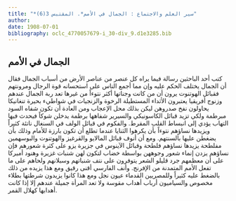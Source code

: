 ```yaml
---
title: "*سير العلم والاجتماع : الجمال في الأمم*. المقتبس 3(6)"
author: 
date: 1908-07-01
bibliography: oclc_4770057679-i_30-div_9.d1e3285.bib
---
```




##  الجمال في الأمم 


 كتب  أحد  الباحثين رسالة  فيما يراه كل عنصر من عناصر الأرض من أسباب الجمال فقال أن الجمال يختلف الحكم عليه وإن مما أجمع الناس على استحسانه قوة الرجال ومرونتهم فقبائل الهوتنوت يرون أن من كانت وجناتها أكثر نتوءاً من غيرها تعد ربة الجمال عندهم وزنوج أفريقيا يعتبرون الأثداء المستطيلة الرخوة والزنجيات في شواطيء بحيرة تنغانيكا يحاولون نفخ صدروهن ليكن بذلك محل الإعجاب ومن العادة أن تكون شفاه السود مبرطمة ولكي تزيد قبائل الكاسونيكي والسيرير شفاهها برطمة يدخلن شوكاً فيحدث فيها التهاب يؤدي إلى انبساط القلب المقرط. والفكوم في قبائل الولف في السنغال ناتئة كثيراً ويزيدها نساؤهم نتوءاً بأن يكرهوا الثنايا عندما تطلع أن تكون بارزة للأمام وذلك بأن يضغطن عليها بألسنتهم. ومع أن أنوف قبائل المالايو والقرغيز والهوتنوت والبوسهمين مفلطحة يزيدها نساؤهم فلطحة وقبائل الآينوس في جزيرة يزو على كثرة شعورهم فإن نساؤهم يزدن إنماء شعور وجوههن بواسطة خضاب لتكون لهن شنبات غزيرة وهنود أميركا   على   أن معظمهم جرد قليلو الشعر يتوفرون على نتف شنباتهم وسبلانهم ولحاهم على ما تفعل الأمم المتمدنة من الإفرنج. وأنف الفارسي أقنى رقيق ومع هذا يزيده من ذلك بالضغط عليه كثيراً وللمصريين القدماء عيون نجل ومع هذا كانوا يزيدون شرطتها بطلاء مخصوص والسياميون أرباب أهداب مقوسة ولا تعد المرأة جميلة عندهم إلا إذا كانت أهدابها كهلال القمر. 
